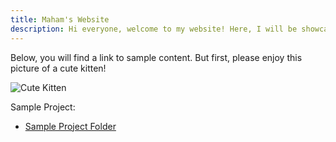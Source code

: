 ```yaml
---
title: Maham's Website
description: Hi everyone, welcome to my website! Here, I will be showcasing any cool projects I've worked on. Thanks for checking out the site!
---
```


Below, you will find a link to sample content. But first, please enjoy this picture of a cute kitten!

![Cute Kitten](https://encrypted-tbn0.gstatic.com/images?q=tbn:ANd9GcT5u93UMFrm3S0FvBObgRnifO4gcvlzQ1kgJw&usqp=CAU)

Sample Project:
- [Sample Project Folder](/sampleproject/index.md)
